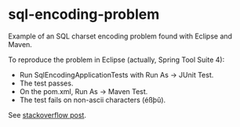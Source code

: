 # sql-encoding-problem
Example of an SQL charset encoding problem found with Eclipse and Maven.

To reproduce the problem in Eclipse (actually, Spring Tool Suite 4):

 - Run SqlEncodingApplicationTests with Run As -> JUnit Test.
 - The test passes.
 - On the pom.xml, Run As -> Maven Test.
 - The test fails on non-ascii characters (éßþŭ).

See [stackoverflow post](https://stackoverflow.com/questions/65885856/encoding-issue-with-data-sql-in-spring-boot-with-maven).
